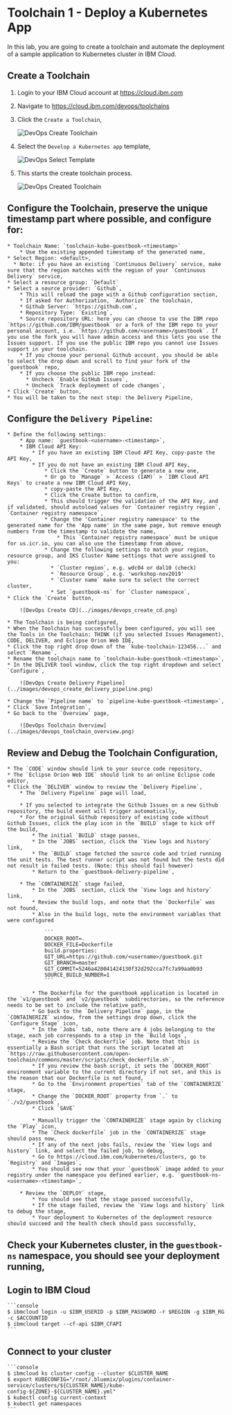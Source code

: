 # Toolchain 1 - Deploy a Kubernetes App

In this lab, you are going to create a toolchain and automate the deployment of a sample application to Kubernetes cluster in IBM Cloud.

## Create a Toolchain

1. Login to your IBM Cloud account at https://cloud.ibm.com

1. Navigate to https://cloud.ibm.com/devops/toolchains

1. Click the `Create a Toolchain`,

	![DevOps Create Toolchain](../images/devops_create_toolchain.png)
    
1. Select the `Develop a Kubernetes app` template,

	![DevOps Select Template](../images/devops_select_template.png)
    
1. This starts the create toolchain process.    

    ![DevOps Created Toolchain](../devops_created_toolchain.png)


## Configure the Toolchain, preserve the unique timestamp part where possible, and configure for:

    * Toolchain Name: `toolchain-kube-guestbook-<timestamp>`
        * Use the existing appended timestamp of the generated name,
    * Select Region: <default>, 
      * Note: if you have an existing `Continuous Delivery` service, make sure that the region matches with the region of your `Continuous Delivery` service,
    * Select a resource group: `Default`
    * Select a source provider: `Github`,
        * This will reload the page with a Github configuration section,
        * If asked for Authorization, `Authorize` the toolchain,
        * Github Server: `https://github.com`,
        * Repository Type: `Existing`,
        * Source repository URL: here you can choose to use the IBM repo `https://github.com/IBM/guestbook` or a fork of the IBM repo to your personal account, i.e. `https://github.com/<username>/guestbook`. If you use the fork you will have admin access and this lets you use the Issues support. If you use the public IBM repo you cannot use Issues support in your toolchain. 
        * If you choose your personal Github account, you should be able to select the drop down and scroll to find your fork of the `guestbook` repo,
        * If you choose the public IBM repo instead:
          * Uncheck `Enable GitHub Issues`,
          * Uncheck `Track deployment of code changes`, 
    * Click `Create` button,
    * You will be taken to the next step: the Delivery Pipeline,

## Configure the `Delivery Pipeline`:
    
    * Define the following settings:
        * App name: `guestbook-<username>-<timestamp>`,
        * IBM Cloud API Key:
            * If you have an existing IBM Cloud API Key, copy-paste the API Key,
            * If you do not have an existing IBM Cloud API Key,
                * Click the `Create` button to generate a new one,
                * Or go to `Manage` > `Access (IAM)` > `IBM Cloud API Keys` to create a new IBM Cloud API Key,
                * copy-paste the API Key,
                * Click the Create button to confirm,
                * This should trigger the validation of the API Key, and if validated, should autoload values for `Container registry region`, `Container registry namespace`,
                * Change the 'Container registry namespace' to the generated name for the 'App name' in the same page, but remove enough numbers from the timestamp to validate the name,
                    * This `Container registry namespace` must be unique for us.icr.io, you can also use the timestamp from above,
                * Change the following settings to match your region, resource group, and IKS Cluster Name settings that were assigned to you:
                  * `Cluster region`, e.g. wdc04 or dal10 (check) 
                  * `Resource Group`, e.g. 'workshop-nov2019'
                  * `Cluster name` make sure to select the correct cluster, 
                  * Set `guestbook-ns` for `Cluster namespace`,
    * Click the `Create` button,

		![DevOps Create CD](../images/devops_create_cd.png)

    * The Toolchain is being configured,
    * When the Toolchain has successfully been configured, you will see the Tools in the Toolchain: THINK (if you selected Issues Management), CODE, DELIVER, and Eclipse Orion Web IDE,
    * Click the top right drop down of the `kube-toolchain-123456...` and select `Rename`,
    * Rename the toolchain name to `toolchain-kube-guestbook-<timestamp>`,
    * In the DELIVER tool window, click the top right dropdown and select `Configure`,

		![DevOps Create Delivery Pipeline](../images/devops_create_delivery_pipeline.png)

    * Change the `Pipeline name` to `pipeline-kube-guestbook-<timestamp>`,
    * Click `Save Integration`,
    * Go back to the `Overview` page,

		![DevOps Toolchain Overview](../images/devops_toolchain_overview.png)

## Review and Debug the Toolchain Configuration,
    * The `CODE` window should link to your source code repository,
    * The `Eclipse Orion Web IDE` should link to an online Eclipse code editor,
    * Click the `DELIVER` window to review the `Delivery Pipeline`,
        * The `Delivery Pipeline` page will load,

		* If you selected to integrate the Github Issues on a new Github repository, the build event will trigger automatically,
        * For the original Github repository of existing code without Github Issues, click the play icon in the `BUILD` stage to kick off the build,
            * The initial `BUILD` stage passes,
            * In the `JOBS` section, click the `View logs and history` link,
            * The `BUILD` stage fetched the source code and tried running the unit tests. The test runner script was not found but the tests did not result in failed tests. (Note: this should fail however)
            * Return to the `guestbook-delivery-pipeline`,

        * The `CONTAINERIZE` stage failed,
            * In the `JOBS` section, click the `View logs and history` link,
            * Review the build logs, and note that the `Dockerfile` was not found,
            * Also in the build logs, note the environment variables that were configured

                ```
                DOCKER_ROOT=.
				DOCKER_FILE=Dockerfile
				build.properties:
				GIT_URL=https://github.com/<username>/guestbook.git
				GIT_BRANCH=master
				GIT_COMMIT=5246a420041424130f32d292cca7fc7a99aa0b93
				SOURCE_BUILD_NUMBER=1
                ```

            * The Dockerfile for the guestbook application is located in the `v1/guestbook` and `v2/guestbook` subdirectories, so the reference needs to be set to include the relative path,
            * Go back to the `Delivery Pipeline` page, in the `CONTAINERIZE` window, from the settings drop down, click the `Configure Stage` icon,
            * In the `Jobs` tab, note there are 4 jobs belonging to the stage, each job corresponds to a step in the `Build logs`,
            * Review the `Check dockerfile` job. Note that this is essentially a Bash script that runs the script located at `https://raw.githubusercontent.com/open-toolchain/commons/master/scripts/check_dockerfile.sh`,
            * If you review the bash script, it sets the `DOCKER_ROOT` environment variable to the current directory if not set, and this is the reason that our Dockerfile is not found, 
            * Go to the `Environment properties` tab of the `CONTAINERIZE` stage, 
            * Change the `DOCKER_ROOT` property from `.` to `./v2/guestbook`,
            * Click `SAVE`

            * Manually trigger the `CONTAINERIZE` stage again by clicking the `Play` icon,
            * The `Check dockerfile` job in the `CONTAINERIZE` stage should pass now,
            * If any of the next jobs fails, review the `View logs and history` link, and select the failed job, to debug,
            * Go to https://cloud.ibm.com/kubernetes/clusters, go to `Registry` and `Images`,
            * You should see now that your `guestbook` image added to your registry under the namespace you defined earlier, e.g. `guestbook-ns-<username>-<timestamp>`,
        
        * Review the `DEPLOY` stage,
            * You should see that the stage passed successfully,
            * If the stage failed, review the `View logs and history` link to debug the stage,
            * Your deployment to Kubernetes of the deployment resource should succeed and the health check should pass successfully,
        
## Check your Kubernetes cluster, in the `guestbook-ns` namespace, you should see your deployment running, 

## Login to IBM Cloud

	```console
	$ ibmcloud login -u $IBM_USERID -p $IBM_PASSWORD -r $REGION -g $IBM_RG -c $ACCOUNTID
	$ ibmcloud target --cf-api $IBM_CFAPI
	```

## Connect to your cluster

	```console
	$ ibmcloud ks cluster config --cluster $CLUSTER_NAME
	$ export KUBECONFIG="/root/.bluemix/plugins/container-service/clusters/${CLUSTER_NAME}/kube-config-${ZONE}-${CLUSTER_NAME}.yml"
	$ kubectl config current-context
	$ kubectl get namespaces
	```
